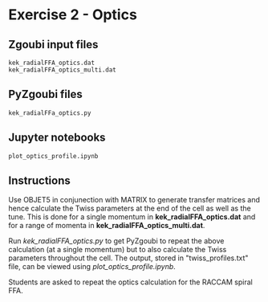 # Exercise 2 - Optics

## Zgoubi input files

```
kek_radialFFA_optics.dat
kek_radialFFA_optics_multi.dat
```

## PyZgoubi files

```
kek_radialFFa_optics.py
```
## Jupyter notebooks
```
plot_optics_profile.ipynb
```
## Instructions

Use OBJET5 in conjunection with MATRIX to generate transfer matrices and hence calculate the Twiss parameters at the end of the cell as well as the tune. This is done for a single momentum in **kek_radialFFA_optics.dat** and for a range of momenta in **kek_radialFFA_optics_multi.dat**. 

Run *kek_radialFFA_optics.py* to get PyZgoubi to repeat the above calculation (at a single momentum) but to also calculate the Twiss parameters throughout the cell. The output, stored in "twiss_profiles.txt" file, can be viewed using *plot_optics_profile.ipynb*.

Students are asked to repeat the optics calculation for the RACCAM spiral FFA.



